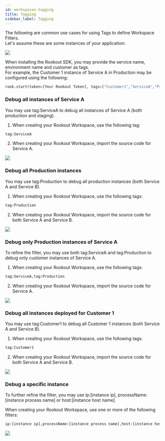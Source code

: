 ```yaml
---
id: workspaces-tagging
title: Tagging
sidebar_label: Tagging
---
```


The following are common use cases for using Tags to define Workspace Filters.  
Let's assume these are some instances of your application:

<img src="/img/screenshots/tagging_1.png" />  

When installing the Rookout SDK, you may provide the service name, environment name and customer as tags.  
For example, the Customer 1 instance of Service A in Production may be configured using the following:
```python
rook.start(token=[Your Rookout Token], tags=["Customer1","ServiceA","Production"])
```

### Debug all instances of Service A

You may use tag:ServiceA to debug all instances of Service A (both production and staging).

1. When creating your Rookout Workspace, use the following tag:
```python
tag:ServiceA
```

2. When creating your Rookout Workspace, import the source code for Service A.

<img src="/img/screenshots/tagging_2.png" />

### Debug all Production instances

You may use tag:Production to debug all production instances (both Service A and Service B).

1. When creating your Rookout Workspace, use the following tags:
```python
tag:Production
```

2. When creating your Rookout Workspace, import the source code for both Service A and Service B.

<img src="/img/screenshots/tagging_4.png" />

### Debug only Production instances of Service A

To refine the filter, you may use both tag:ServiceA and tag:Production to debug only customer instances of Service A.

1. When creating your Rookout Workspace, use the following tags:
```python
tag:ServiceA,tag:Production
```

2. When creating your Rookout Workspace, import the source code for Service A.

<img src="/img/screenshots/tagging_3.png" />

### Debug all instances deployed for Customer 1

You may use tag:Customer1 to debug all Customer 1 instances (both Service A and Service B).

1. When creating your Rookout Workspace, use the following tags:
```python
tag:Customer1
```

2. When creating your Rookout Workspace, import the source code for both Service A and Service B.

<img src="/img/screenshots/tagging_5.png" />

### Debug a specific instance

To further refine the filter, you may use ip:[instance ip], processName:[instance process name] or host:[instance host name].

When creating your Rookout Workspace, use one or more of the following filters:
```python
ip:[instance ip],processName:[instance process name],host:[instance host name]
```

<img src="/img/screenshots/tagging_6.png" />